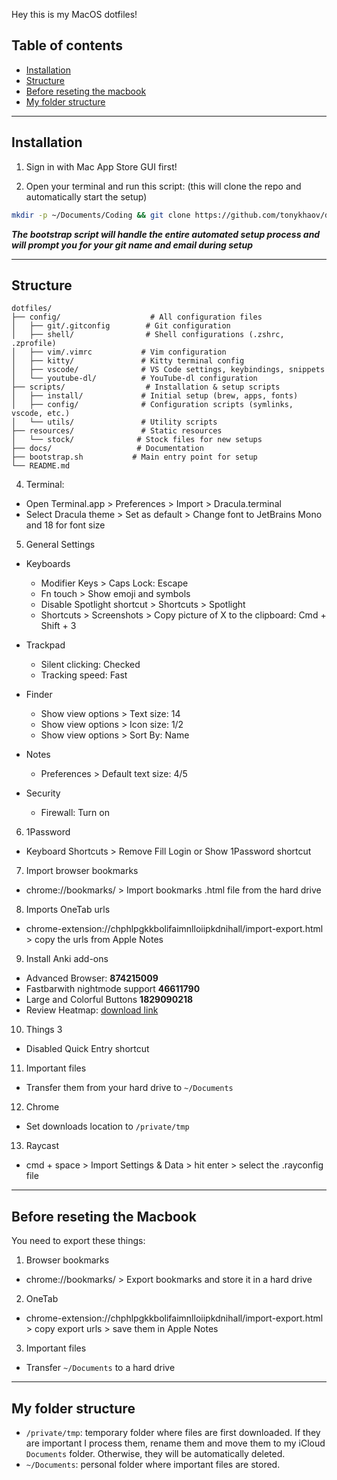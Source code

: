 Hey this is my MacOS dotfiles!

## Table of contents

- [Installation](#installation)
- [Structure](#structure)
- [Before reseting the macbook](#before-reseting-the-macbook)
- [My folder structure](#my-folder-structure)

---

## Installation

1. Sign in with Mac App Store GUI first!

2. Open your terminal and run this script: (this will clone the repo and automatically start the setup)

```bash
mkdir -p ~/Documents/Coding && git clone https://github.com/tonykhaov/dotfiles.git ~/Documents/Coding/dotfiles && cd ~/Documents/Coding/dotfiles && chmod +x ./bootstrap.sh && ./bootstrap.sh
```

**_The bootstrap script will handle the entire automated setup process and will prompt you for your git name and email during setup_**

---

## Structure

```
dotfiles/
├── config/                    # All configuration files
│   ├── git/.gitconfig        # Git configuration
│   ├── shell/                # Shell configurations (.zshrc, .zprofile)
│   ├── vim/.vimrc           # Vim configuration
│   ├── kitty/               # Kitty terminal config
│   ├── vscode/              # VS Code settings, keybindings, snippets
│   └── youtube-dl/          # YouTube-dl configuration
├── scripts/                  # Installation & setup scripts
│   ├── install/             # Initial setup (brew, apps, fonts)
│   ├── config/              # Configuration scripts (symlinks, vscode, etc.)
│   └── utils/               # Utility scripts
├── resources/               # Static resources
│   └── stock/              # Stock files for new setups
├── docs/                   # Documentation
├── bootstrap.sh           # Main entry point for setup
└── README.md
```

4. Terminal:

- Open Terminal.app > Preferences > Import > Dracula.terminal
- Select Dracula theme > Set as default > Change font to JetBrains Mono and 18 for font size

5. General Settings

- Keyboards

  - Modifier Keys > Caps Lock: Escape
  - Fn touch > Show emoji and symbols
  - Disable Spotlight shortcut > Shortcuts > Spotlight
  - Shortcuts > Screenshots > Copy picture of X to the clipboard: Cmd + Shift + 3

- Trackpad

  - Silent clicking: Checked
  - Tracking speed: Fast

- Finder

  - Show view options > Text size: 14
  - Show view options > Icon size: 1/2
  - Show view options > Sort By: Name

- Notes

  - Preferences > Default text size: 4/5

- Security
  - Firewall: Turn on

6. 1Password

- Keyboard Shortcuts > Remove Fill Login or Show 1Password shortcut

7. Import browser bookmarks

- chrome://bookmarks/ > Import bookmarks .html file from the hard drive

8. Imports OneTab urls

- chrome-extension://chphlpgkkbolifaimnlloiipkdnihall/import-export.html > copy the urls from Apple Notes

9. Install Anki add-ons

- Advanced Browser: **874215009**
- Fastbarwith nightmode support **46611790**
- Large and Colorful Buttons **1829090218**
- Review Heatmap: [download link](https://github.com/glutanimate/review-heatmap/releases)

10. Things 3

- Disabled Quick Entry shortcut

11. Important files

- Transfer them from your hard drive to `~/Documents`

12. Chrome

- Set downloads location to `/private/tmp`

13. Raycast

- cmd + space > Import Settings & Data > hit enter > select the .rayconfig file

---

## Before reseting the Macbook

You need to export these things:

1. Browser bookmarks

- chrome://bookmarks/ > Export bookmarks and store it in a hard drive

2. OneTab

- chrome-extension://chphlpgkkbolifaimnlloiipkdnihall/import-export.html > copy export urls > save them in Apple Notes

3. Important files

- Transfer `~/Documents` to a hard drive

---

## My folder structure

- `/private/tmp`: temporary folder where files are first downloaded. If they are important I process them, rename them
  and move them to my iCloud `Documents` folder. Otherwise, they will be automatically deleted.
- `~/Documents`: personal folder where important files are stored.
